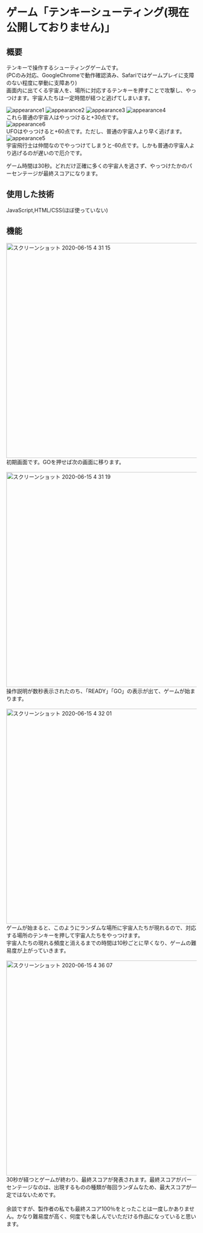 # ゲーム「テンキーシューティング(現在公開しておりません)」
## 概要
テンキーで操作するシューティングゲームです。<br>
(PCのみ対応、GoogleChromeで動作確認済み、Safariではゲームプレイに支障のない程度に挙動に支障あり)<br>
画面内に出てくる宇宙人を、場所に対応するテンキーを押すことで攻撃し、やっつけます。宇宙人たちは一定時間が経つと逃げてしまいます。<br>

![appearance1](https://user-images.githubusercontent.com/52749338/84602117-050e5280-aec0-11ea-8b67-709e90dbd953.png)
![appearance2](https://user-images.githubusercontent.com/52749338/84602118-063f7f80-aec0-11ea-80d5-354d922dfaf3.png)
![appearance3](https://user-images.githubusercontent.com/52749338/84602119-06d81600-aec0-11ea-96db-c10dc93169d7.png)
![appearance4](https://user-images.githubusercontent.com/52749338/84602120-0770ac80-aec0-11ea-8b56-a61f857eba2c.png)<br>
これら普通の宇宙人はやっつけると+30点です。<br>
![appearance6](https://user-images.githubusercontent.com/52749338/84602122-08094300-aec0-11ea-9654-9b5a40ff6709.png)<br>
UFOはやっつけると+60点です。ただし、普通の宇宙人より早く逃げます。<br>
![appearance5](https://user-images.githubusercontent.com/52749338/84602121-0770ac80-aec0-11ea-9fbc-4bd3f089b353.png)<br>
宇宙飛行士は仲間なのでやっつけてしまうと-60点です。しかも普通の宇宙人より逃げるのが遅いので厄介です。<br>

ゲーム時間は30秒。どれだけ正確に多くの宇宙人を逃さず、やっつけたかのパーセンテージが最終スコアになります。<br>
## 使用した技術
JavaScript,HTML/CSS(ほぼ使っていない)<br>
## 機能
<img width="567" alt="スクリーンショット 2020-06-15 4 31 15" src="https://user-images.githubusercontent.com/52749338/84602287-2facdb00-aec1-11ea-806d-f3cd4104cff3.png"><br>
初期画面です。GOを押せば次の画面に移ります。<br><br>
<img width="567" alt="スクリーンショット 2020-06-15 4 31 19" src="https://user-images.githubusercontent.com/52749338/84602289-30457180-aec1-11ea-81b2-74d0d77d7569.png"><br>
操作説明が数秒表示されたのち、「READY」「GO」の表示が出て、ゲームが始まります。<br><br>
<img width="567" alt="スクリーンショット 2020-06-15 4 32 01" src="https://user-images.githubusercontent.com/52749338/84602291-320f3500-aec1-11ea-81d5-14b3c1c141c9.png"><br>
ゲームが始まると、このようにランダムな場所に宇宙人たちが現れるので、対応する場所のテンキーを押して宇宙人たちをやっつけます。<br>
宇宙人たちの現れる頻度と消えるまでの時間は10秒ごとに早くなり、ゲームの難易度が上がっていきます。<br><br>
<img width="567" alt="スクリーンショット 2020-06-15 4 36 07" src="https://user-images.githubusercontent.com/52749338/84602358-beb9f300-aec1-11ea-9290-b984b85b94c4.png"><br>
30秒が経つとゲームが終わり、最終スコアが発表されます。最終スコアがパーセンテージなのは、出現するものの種類が毎回ランダムなため、最大スコアが一定ではないためです。<br><br>
余談ですが、製作者の私でも最終スコア100％をとったことは一度しかありません。かなり難易度が高く、何度でも楽しんでいただける作品になっていると思います。
